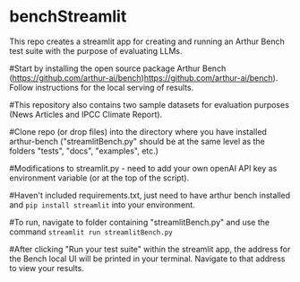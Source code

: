# benchStreamlit
This repo creates a streamlit app for creating and running an Arthur Bench test suite with the purpose of evaluating LLMs. 

#Start by installing the open source package Arthur Bench (https://github.com/arthur-ai/bench)https://github.com/arthur-ai/bench). Follow instructions for the local serving of results. 

#This repository also contains two sample datasets for evaluation purposes (News Articles and IPCC Climate Report). 

#Clone repo (or drop files) into the directory where you have installed arthur-bench ("streamlitBench.py" should be at the same level as the folders "tests", "docs", "examples", etc.)

#Modifications to streamlit.py - need to add your own openAI API key as environment variable (or at the top of the script). 

#Haven't included requirements.txt, just need to have arthur bench installed and ```pip install streamlit``` into your environment. 

#To run, navigate to folder containing "streamlitBench.py" and use the command ```streamlit run streamlitBench.py```

#After clicking "Run your test suite" within the streamlit app, the address for the Bench local UI will be printed in your terminal. Navigate to that address to view your results. 
